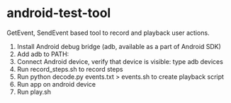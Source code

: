android-test-tool
=================

GetEvent, SendEvent based tool to record and playback user actions.

1. Install Android debug bridge (adb, available as a part of Android SDK)
2. Add adb to PATH:
3. Connect Android device, verify that device is visible: type adb devices
4. Run record_steps.sh to record steps
5. Run python decode.py events.txt > events.sh to create playback script
6. Run app on android device
6. Run play.sh
